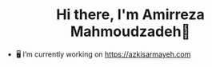 <h1 align="center">Hi there, I'm Amirreza Mahmoudzadeh👋</h1>

<!--
<p align="center">
 <a href="https://linkedin.com/in/amirreza" target="_blank">
  <img src="https://img.icons8.com/fluent/48/000000/linkedin.png" />
 </a>
  
 <a href="https://twitter.com/amirreza" target="_blank">
  <img src="https://img.icons8.com/fluent/48/000000/twitter.png" />
 </a>
</p>


<p align="center"> 
 <strong>
  Professional skills
  </strong>
</p>

<p align="center"> 
  <img src="https://raw.githubusercontent.com/devicons/devicon/master/icons/csharp/csharp-original.svg" alt="csharp" width="40" height="40" />
  <img src="https://raw.githubusercontent.com/devicons/devicon/master/icons/dot-net/dot-net-original.svg" alt="dotnet" width="40" height="40" />
  <img src="https://raw.githubusercontent.com/devicons/devicon/master/icons/redis/redis-original.svg" alt="redis" width="43" height="43" />
</p>
-->




- 🖥 I’m currently working on https://azkisarmayeh.com

